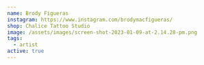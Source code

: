 ```yaml
---
name: Brody Figueras
instagram: https://www.instagram.com/brodymacfigueras/
shop: Chalice Tattoo Studio
image: /assets/images/screen-shot-2023-01-09-at-2.14.28-pm.png
tags:
  - artist
active: true
---
```

